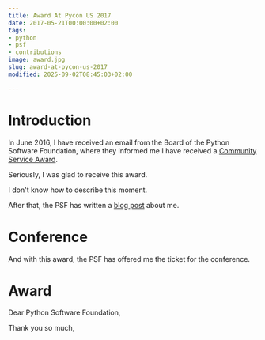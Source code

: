 ```yaml
---
title: Award At Pycon US 2017
date: 2017-05-21T00:00:00+02:00
tags:
- python
- psf
- contributions
image: award.jpg
slug: award-at-pycon-us-2017
modified: 2025-09-02T08:45:03+02:00

---
```


# Introduction

In June 2016, I have received an email from the Board of the Python Software Foundation, where they informed me I have received a [Community Service Award](https://www.python.org/community/awards/psf-awards/#june-2016).

Seriously, I was glad to receive this award.

I don't know how to describe this moment.

After that, the PSF has written a [blog post](http://pyfound.blogspot.be/2016/08/in-beginning-there-was-one-python-group.html) about me.

# Conference

And with this award, the PSF has offered me the ticket for the conference.

# Award

Dear Python Software Foundation,

Thank you so much,